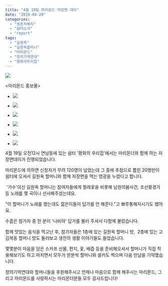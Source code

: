 ```yaml
---
title: "4월 19일 마리몬드 자장면 데이"
date: "2019-04-20"
categories: 
  - "생존자복지"
  - "쉼터소식"
  - "report"
tags: 
  - "길원옥"
  - "길원옥할머니"
  - "마리몬드"
  - "정의기억연대"
  - "평화의우리집"
---
```


![](http://womenandwar.net/kr/wp-content/uploads/2019/04/temp_15540938138358444.jpg)

<마리몬드 홍보물>

- ![](http://womenandwar.net/kr/wp-content/uploads/2019/04/20190419_115549-1024x768.jpg)
    
- ![](http://womenandwar.net/kr/wp-content/uploads/2019/04/20190419_123714_HDR-1024x768.jpg)
    
- ![](http://womenandwar.net/kr/wp-content/uploads/2019/04/20190419_131207_HDR-1024x768.jpg)
    
- ![](http://womenandwar.net/kr/wp-content/uploads/2019/04/20190419_131649_HDR-1024x768.jpg)
    
- ![](http://womenandwar.net/kr/wp-content/uploads/2019/04/20190419_135553_HDR-1024x768.jpg)
    
- ![](http://womenandwar.net/kr/wp-content/uploads/2019/04/20190419_120002_HDR-1024x768.jpg)
    

4월 19일 오전12시 연남동에 있는 쉼터 '평화의 우리집'에서는 마리몬더와 함께 하는 자장면데이가 진행되었습니다. 

마리몬드에 의하면 신청자가 무려 120명이 넘었는데 그 중에 추첨으로 뽑힌 20명만이 쉼터에 오셔서 길원옥 할머니와 함께 자장면을 먹는 영광을 누렸다고 합니다.

 '가수'이신 길원옥 할머니는 참여자들에게 찔레꽃을 비롯해 남원의봄사건, 조선팔경가 등 노래를 몇 곡이나 선사해주셨는데요.

"이 할머니가 노래를 했는데도 젊은이들이 답가를 안 해준다."고 뾰루퉁해지시기도 했어요.

수줍은 참가자 중 한 분이 '나비야' 답가를 불러 주셔서 다함께 불렀습니다.

함께 맛있는 음식을 먹고난 후, 참가자들은 1층에 있는 길원옥 할머니 방,  2층에 있는 고 김복동 할머니 방도 둘러보고 생전의 생활 이야기들도 들었습니다.

몇몇분이 마음을 담은 스카프 선물, 편지, 꽃, 배즙 등을 준비해오셔서 할머니가 직접 착용해보기도 하고 마치면서 모두가 한분씩 할머니와 셀카도 찍으며 다음 만남을 기약했습니다.

정의기억연대와 할머니들을 후원해주시고 언제나 마음으로 함께 해주시는 마리몬드, 그리고 마리몬드를 사랑하시는 마리몬더분들 모두 감사드립니다!
